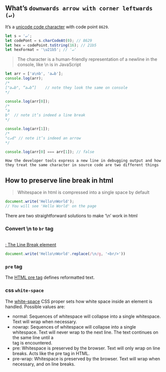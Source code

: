 ## What’s `downwards arrow with corner leftwards (↵)`

It’s a [unicode code character](http://www.fileformat.info/info/unicode/char/21B5/index.htm) with code point `8629`.

```javascript
let s = '↵';
let codePont = s.charCodeAt(0); // 8629
let hex = codePoint.toString(16); // 21b5
let hexFormat = '\u21b5'; // '↵'
```

> The character is a human-friendly representation of a newline in the console, like \n is in JavaScript   

```javascript
let arr = ['a\nb', 'a↵b'];
console.log(arr);
/*
["a↵b", “a↵b”]    // note they look the same on console
*/

console.log(arr[0]);
/*
"a
b"  // note it’s indeed a line break
*/

console.log(arr[1]);
/*
"c↵d" // note it’s indeed an arrow
*/

console.log(arr[0] === arr[1]); // false
```

`How the developer tools express a new line in debugging output and how they treat the same character in source code are two different things`

## How to preserve line break in html

> Whitespace in html is compressed into a single space by default

```javascript
document.write('Hello\nWorld');
// You will see 'Hello World' on the page
```

There are two straightforward solutions to make ‘\n’ work in html

### Convert \n to `br` tag

[<br>: The Line Break element](https://developer.mozilla.org/en-US/docs/Web/HTML/Element/br)

```javascript
document.write('Hello\nWorld'.replace(/\n/g, '<br/>'))
```

### `pre` tag

The [HTML pre tag](https://www.w3schools.com/tags/tag_pre.asp) defines reformatted text.

### css `white-space`

The [white-space](https://developer.mozilla.org/en-US/docs/Web/CSS/white-space) CSS proper sets how white space inside an element is handled. Possible values are:

* normal: Sequences of whitespace will collapse into a single whitespace. Text will wrap when necessary.
* nowrap: Sequences of whitespace will collapse into a single whitespace. Text will never wrap to the next line. The text continues on the same line until a <br> tag is encountered.
* pre: Whitespace is preserved by the browser. Text will only wrap on line breaks. Acts like the pre tag in HTML.
* pre-wrap: Whitespace is preserved by the browser. Text will wrap when necessary, and on line breaks.
